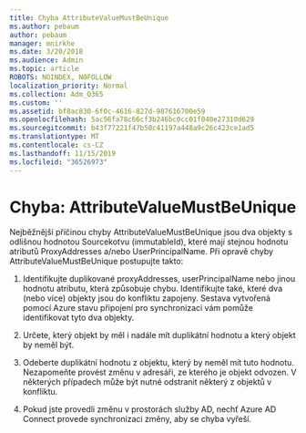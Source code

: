 ```yaml
---
title: Chyba AttributeValueMustBeUnique
ms.author: pebaum
author: pebaum
manager: mnirkhe
ms.date: 3/20/2018
ms.audience: Admin
ms.topic: article
ROBOTS: NOINDEX, NOFOLLOW
localization_priority: Normal
ms.collection: Adm_O365
ms.custom: ''
ms.assetid: bf8ac830-6f0c-4616-827d-987616700e59
ms.openlocfilehash: 5ac56fa78c66cf3b246bc0cc01f040e27310d629
ms.sourcegitcommit: b43f77221f47b50c41197a448a9c26c423ce1ad5
ms.translationtype: MT
ms.contentlocale: cs-CZ
ms.lasthandoff: 11/15/2019
ms.locfileid: "36526973"
---
```

# <a name="error-attributevaluemustbeunique"></a>Chyba: AttributeValueMustBeUnique

Nejběžnější příčinou chyby AttributeValueMustBeUnique jsou dva objekty s odlišnou hodnotou Sourcekotvu (immutableId), které mají stejnou hodnotu atributů ProxyAddresses a/nebo UserPrincipalName. Při opravě chyby AttributeValueMustBeUnique postupujte takto:
  
1. Identifikujte duplikované proxyAddresses, userPrincipalName nebo jinou hodnotu atributu, která způsobuje chybu. Identifikujte také, které dva (nebo více) objekty jsou do konfliktu zapojeny. Sestava vytvořená pomocí Azure stavu připojení pro synchronizaci vám pomůže identifikovat tyto dva objekty.
    
2. Určete, který objekt by měl i nadále mít duplikátní hodnotu a který objekt by neměl být.
    
3. Odeberte duplikátní hodnotu z objektu, který by neměl mít tuto hodnotu. Nezapomeňte provést změnu v adresáři, ze kterého je objekt odvozen. V některých případech může být nutné odstranit některý z objektů v konfliktu.
    
4. Pokud jste provedli změnu v prostorách služby AD, nechť Azure AD Connect provede synchronizaci změny, aby se chyba vyřeší.
    

